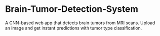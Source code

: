 # Brain-Tumor-Detection-System
A CNN-based web app that detects brain tumors from MRI scans. Upload an image and get instant predictions with tumor type classification.
